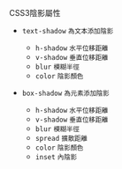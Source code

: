 CSS3陰影屬性
- `text-shadow` <small>為文本添加陰影</small>
	
	- `h-shadow` <small>水平位移距離</small>
	- `v-shadow` <small>垂直位移距離</small>
	- `blur` <small>模糊半徑</small>
	- `color` <small>陰影顏色</small>

- `box-shadow` <small>為元素添加陰影</small>
	
	- `h-shadow` <small>水平位移距離</small>
	- `v-shadow` <small>垂直位移距離</small>
	- `blur` <small>模糊半徑</small>
	- `spread` <small>擴散距離</small>
	- `color` <small>陰影顏色</small>
	- `inset` <small>內陰影</small>